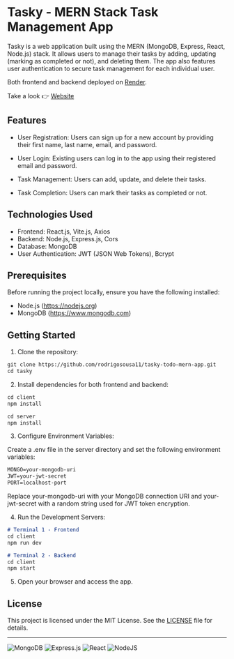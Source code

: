 # Tasky - MERN Stack Task Management App

Tasky is a web application built using the MERN (MongoDB, Express, React, Node.js) stack. It allows users to manage their tasks by adding, updating (marking as completed or not), and deleting them. The app also features user authentication to secure task management for each individual user.

Both frontend and backend deployed on [Render](https://render.com/).

Take a look 👉 [Website](https://tasky-7jcp.onrender.com) 

## Features

- User Registration: Users can sign up for a new account by providing their first name, last name, email, and password.

- User Login: Existing users can log in to the app using their registered email and password.

- Task Management: Users can add, update, and delete their tasks.

- Task Completion: Users can mark their tasks as completed or not.

## Technologies Used

- Frontend: React.js, Vite.js, Axios
- Backend: Node.js, Express.js, Cors
- Database: MongoDB
- User Authentication: JWT (JSON Web Tokens), Bcrypt

## Prerequisites

Before running the project locally, ensure you have the following installed:

- Node.js (https://nodejs.org)
- MongoDB (https://www.mongodb.com)

## Getting Started

1. Clone the repository:

```md
git clone https://github.com/rodrigosousa11/tasky-todo-mern-app.git
cd tasky
```

2. Install dependencies for both frontend and backend:

```md
cd client
npm install
```

```md
cd server
npm install
```

3. Configure Environment Variables:

Create a .env file in the server directory and set the following environment variables:

```md
MONGO=your-mongodb-uri
JWT=your-jwt-secret
PORT=localhost-port
```

Replace your-mongodb-uri with your MongoDB connection URI and your-jwt-secret with a random string used for JWT token encryption.

4. Run the Development Servers:
```md
# Terminal 1 - Frontend
cd client
npm run dev
```
```md
# Terminal 2 - Backend
cd client
npm start
```

5. Open your browser and access the app.

## License

This project is licensed under the MIT License. See the [LICENSE](LICENSE) file for details.

---
![MongoDB](https://img.shields.io/badge/MongoDB-%234ea94b.svg?style=for-the-badge&logo=mongodb&logoColor=white)
![Express.js](https://img.shields.io/badge/express.js-%23404d59.svg?style=for-the-badge&logo=express&logoColor=%2361DAFB)
![React](https://img.shields.io/badge/react-%2320232a.svg?style=for-the-badge&logo=react&logoColor=%2361DAFB)
![NodeJS](https://img.shields.io/badge/node.js-6DA55F?style=for-the-badge&logo=node.js&logoColor=white)




